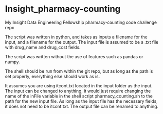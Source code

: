 # Insight_pharmacy-counting
My Insight Data Engineering Fellowship pharmacy-counting code challenge repo

The script was written in python, and takes as inputs a filename for the input, and a filename for the output. The input file is assumed to be a .txt file with drug_name and drug_cost fields.

The script was written without the use of features such as pandas or numpy.

The shell should be run from within the git repo, but as long as the path is set properly, everything else should work as is.

It assumes you are using itcont.txt located in the input folder as the input. The input can be changed to anything, it would just require changing the name of the inFile variable in the shell script pharmacy_counting.sh to the path for the new input file. As long as the input file has the necessary fields, it does not need to be itcont.txt. The output file can be renamed to anything.
